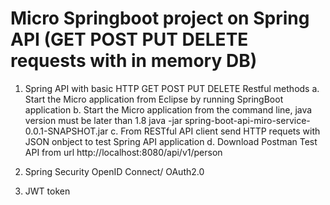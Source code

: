 # Micro Springboot project on Spring API (GET POST PUT DELETE requests with in memory DB)
1. Spring API with basic HTTP GET POST PUT DELETE Restful methods
   a. Start the Micro application from Eclipse by running SpringBoot application
   b. Start the Micro application from the command line, java version must be later than 1.8
      java -jar spring-boot-api-miro-service-0.0.1-SNAPSHOT.jar
   c. From RESTful API client send HTTP requets with JSON onbject to test Spring API application
   d. Download Postman 
      Test API from url http://localhost:8080/api/v1/person
   
2. Spring Security OpenID Connect/ OAuth2.0
3. JWT token
